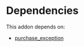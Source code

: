 # Dependencies

This addon depends on:

- [purchase_exception](../../../../odoo-bringout-oca-purchase-workflow-purchase_exception)
